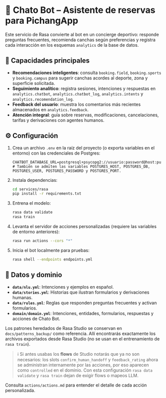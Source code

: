 # 🤖 Chato Bot – Asistente de reservas para PichangApp

Este servicio de Rasa convierte al bot en un concierge deportivo: responde preguntas frecuentes, recomienda canchas según preferencias y registra cada interacción en los esquemas `analytics` de la base de datos.

## 🚀 Capacidades principales
- **Recomendaciones inteligentes**: consulta `booking.field`, `booking.sports` y `booking.campus` para sugerir canchas acordes al deporte, zona y superficie solicitada.
- **Seguimiento analítico**: registra sesiones, intenciones y respuestas en `analytics.chatbot`, `analytics.chatbot_log`, `analytics.intents` y `analytics.recomendation_log`.
- **Feedback del usuario**: muestra los comentarios más recientes almacenados en `analytics.feedback`.
- **Atención integral**: guía sobre reservas, modificaciones, cancelaciones, tarifas y derivaciones con agentes humanos.

## ⚙️ Configuración
1. Crea un archivo `.env` en la raíz del proyecto (o exporta variables en el entorno) con las credenciales de Postgres:
   ```env
   CHATBOT_DATABASE_URL=postgresql+psycopg2://usuario:password@host:puerto/pichangapp
   # También se admiten las variables POSTGRES_HOST, POSTGRES_DB, POSTGRES_USER, POSTGRES_PASSWORD y POSTGRES_PORT.
   ```
2. Instala dependencias:
   ```bash
   cd services/rasa
   pip install -r requirements.txt
   ```
3. Entrena el modelo:
   ```bash
   rasa data validate
   rasa train
   ```
4. Levanta el servidor de acciones personalizadas (requiere las variables de entorno anteriores):
   ```bash
   rasa run actions --cors "*"
   ```
5. Inicia el bot localmente para pruebas:
   ```bash
   rasa shell --endpoints endpoints.yml
   ```

## 🧪 Datos y dominio
- **`data/nlu.yml`**: Intenciones y ejemplos en español.
- **`data/stories.yml`**: Historias que ilustran formularios y derivaciones humanas.
- **`data/rules.yml`**: Reglas que responden preguntas frecuentes y activan formularios.
- **`domain/domain.yml`**: Intenciones, entidades, formularios, respuestas y acciones de Chato Bot.

Los patrones heredados de Rasa Studio se conservan en `docs/patterns_backup/` como referencia. Allí encontrarás exactamente los archivos exportados desde Rasa Studio (no se usan en el entrenamiento de `rasa train`).

> ℹ️ Si antes usabas los **flows** de Studio notarás que ya no son necesarios: los slots `confirm_human_handoff` y `feedback_rating` ahora se administran internamente por las acciones, por eso aparecen como `controlled` en el dominio. Con esta configuración `rasa data validate` y `rasa train` dejan de exigir flows o mapeos LLM.

Consulta `actions/actions.md` para entender el detalle de cada acción personalizada.
